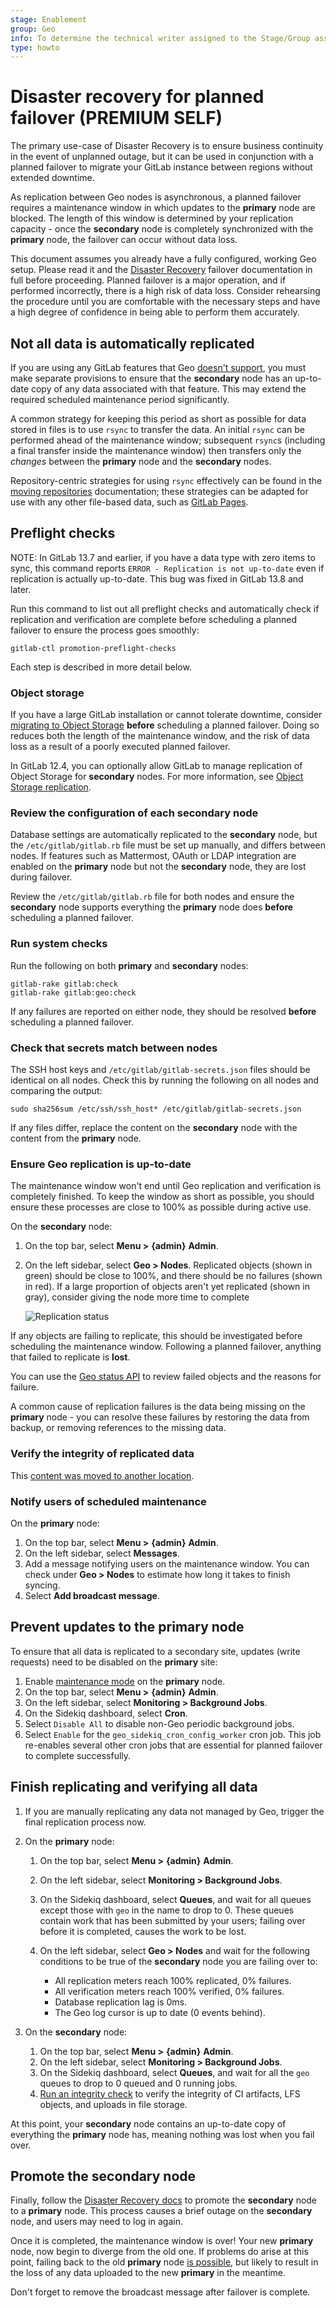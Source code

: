 ```yaml
---
stage: Enablement
group: Geo
info: To determine the technical writer assigned to the Stage/Group associated with this page, see https://about.gitlab.com/handbook/engineering/ux/technical-writing/#assignments
type: howto
---
```


# Disaster recovery for planned failover **(PREMIUM SELF)**

The primary use-case of Disaster Recovery is to ensure business continuity in
the event of unplanned outage, but it can be used in conjunction with a planned
failover to migrate your GitLab instance between regions without extended
downtime.

As replication between Geo nodes is asynchronous, a planned failover requires
a maintenance window in which updates to the **primary** node are blocked. The
length of this window is determined by your replication capacity - once the
**secondary** node is completely synchronized with the **primary** node, the failover can occur without
data loss.

This document assumes you already have a fully configured, working Geo setup.
Please read it and the [Disaster Recovery](index.md) failover
documentation in full before proceeding. Planned failover is a major operation,
and if performed incorrectly, there is a high risk of data loss. Consider
rehearsing the procedure until you are comfortable with the necessary steps and
have a high degree of confidence in being able to perform them accurately.

## Not all data is automatically replicated

If you are using any GitLab features that Geo [doesn't support](../replication/datatypes.md#limitations-on-replicationverification),
you must make separate provisions to ensure that the **secondary** node has an
up-to-date copy of any data associated with that feature. This may extend the
required scheduled maintenance period significantly.

A common strategy for keeping this period as short as possible for data stored
in files is to use `rsync` to transfer the data. An initial `rsync` can be
performed ahead of the maintenance window; subsequent `rsync`s (including a
final transfer inside the maintenance window) then transfers only the
*changes* between the **primary** node and the **secondary** nodes.

Repository-centric strategies for using `rsync` effectively can be found in the
[moving repositories](../../operations/moving_repositories.md) documentation; these strategies can
be adapted for use with any other file-based data, such as [GitLab Pages](../../pages/index.md#change-storage-path).

## Preflight checks

NOTE:
In GitLab 13.7 and earlier, if you have a data type with zero items to sync,
this command reports `ERROR - Replication is not up-to-date` even if
replication is actually up-to-date. This bug was fixed in GitLab 13.8 and
later.

Run this command to list out all preflight checks and automatically check if replication and verification are complete before scheduling a planned failover to ensure the process goes smoothly:

```shell
gitlab-ctl promotion-preflight-checks
```

Each step is described in more detail below.

### Object storage

If you have a large GitLab installation or cannot tolerate downtime, consider
[migrating to Object Storage](../replication/object_storage.md) **before** scheduling a planned failover.
Doing so reduces both the length of the maintenance window, and the risk of data
loss as a result of a poorly executed planned failover.

In GitLab 12.4, you can optionally allow GitLab to manage replication of Object Storage for
**secondary** nodes. For more information, see [Object Storage replication](../replication/object_storage.md).

### Review the configuration of each **secondary** node

Database settings are automatically replicated to the **secondary**  node, but the
`/etc/gitlab/gitlab.rb` file must be set up manually, and differs between
nodes. If features such as Mattermost, OAuth or LDAP integration are enabled
on the **primary** node but not the **secondary** node, they are lost during failover.

Review the `/etc/gitlab/gitlab.rb` file for both nodes and ensure the **secondary** node
supports everything the **primary** node does **before** scheduling a planned failover.

### Run system checks

Run the following on both **primary** and **secondary** nodes:

```shell
gitlab-rake gitlab:check
gitlab-rake gitlab:geo:check
```

If any failures are reported on either node, they should be resolved **before**
scheduling a planned failover.

### Check that secrets match between nodes

The SSH host keys and `/etc/gitlab/gitlab-secrets.json` files should be
identical on all nodes. Check this by running the following on all nodes and
comparing the output:

```shell
sudo sha256sum /etc/ssh/ssh_host* /etc/gitlab/gitlab-secrets.json
```

If any files differ, replace the content on the **secondary** node with the
content from the **primary** node.

### Ensure Geo replication is up-to-date

The maintenance window won't end until Geo replication and verification is
completely finished. To keep the window as short as possible, you should
ensure these processes are close to 100% as possible during active use.

On the **secondary** node:

1. On the top bar, select **Menu >** **{admin}** **Admin**.
1. On the left sidebar, select **Geo > Nodes**.
   Replicated objects (shown in green) should be close to 100%,
   and there should be no failures (shown in red). If a large proportion of
   objects aren't yet replicated (shown in gray), consider giving the node more
   time to complete

   ![Replication status](../replication/img/geo_node_dashboard_v14_0.png)

If any objects are failing to replicate, this should be investigated before
scheduling the maintenance window. Following a planned failover, anything that
failed to replicate is **lost**.

You can use the [Geo status API](../../../api/geo_nodes.md#retrieve-project-sync-or-verification-failures-that-occurred-on-the-current-node) to review failed objects and
the reasons for failure.

A common cause of replication failures is the data being missing on the
**primary** node - you can resolve these failures by restoring the data from backup,
or removing references to the missing data.

### Verify the integrity of replicated data

This [content was moved to another location](background_verification.md).

### Notify users of scheduled maintenance

On the **primary** node:

1. On the top bar, select **Menu >** **{admin}** **Admin**.
1. On the left sidebar, select **Messages**.
1. Add a message notifying users on the maintenance window.
   You can check under **Geo > Nodes** to estimate how long it
   takes to finish syncing.
1. Select **Add broadcast message**.

## Prevent updates to the **primary** node

To ensure that all data is replicated to a secondary site, updates (write requests) need to
be disabled on the **primary** site:

1. Enable [maintenance mode](../../maintenance_mode/index.md) on the **primary** node.
1. On the top bar, select **Menu >** **{admin}** **Admin**.
1. On the left sidebar, select **Monitoring > Background Jobs**.
1. On the Sidekiq dashboard, select **Cron**.
1. Select `Disable All` to disable non-Geo periodic background jobs.
1. Select `Enable` for the `geo_sidekiq_cron_config_worker` cron job.
   This job re-enables several other cron jobs that are essential for planned
   failover to complete successfully.

## Finish replicating and verifying all data

1. If you are manually replicating any data not managed by Geo, trigger the
   final replication process now.
1. On the **primary** node:
   1. On the top bar, select **Menu >** **{admin}** **Admin**.
   1. On the left sidebar, select **Monitoring > Background Jobs**.
   1. On the Sidekiq dashboard, select **Queues**, and wait for all queues except
      those with `geo` in the name to drop to 0.
      These queues contain work that has been submitted by your users; failing over
      before it is completed, causes the work to be lost.
   1. On the left sidebar, select **Geo > Nodes** and wait for the
      following conditions to be true of the **secondary** node you are failing over to:

      - All replication meters reach 100% replicated, 0% failures.
      - All verification meters reach 100% verified, 0% failures.
      - Database replication lag is 0ms.
      - The Geo log cursor is up to date (0 events behind).

1. On the **secondary** node:
   1. On the top bar, select **Menu >** **{admin}** **Admin**.
   1. On the left sidebar, select **Monitoring > Background Jobs**.
   1. On the Sidekiq dashboard, select **Queues**, and wait for all the `geo`
      queues to drop to 0 queued and 0 running jobs.
   1. [Run an integrity check](../../raketasks/check.md) to verify the integrity
      of CI artifacts, LFS objects, and uploads in file storage.

At this point, your **secondary** node contains an up-to-date copy of everything the
**primary** node has, meaning nothing was lost when you fail over.

## Promote the **secondary** node

Finally, follow the [Disaster Recovery docs](index.md) to promote the
**secondary** node to a **primary** node. This process causes a brief outage on the **secondary** node, and users may need to log in again.

Once it is completed, the maintenance window is over! Your new **primary** node, now
begin to diverge from the old one. If problems do arise at this point, failing
back to the old **primary** node [is possible](bring_primary_back.md), but likely to result
in the loss of any data uploaded to the new **primary** in the meantime.

Don't forget to remove the broadcast message after failover is complete.
